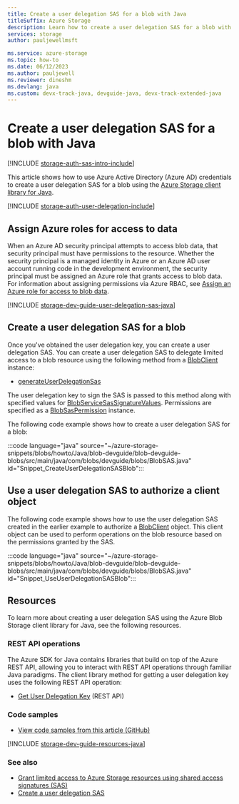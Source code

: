 ```yaml
---
title: Create a user delegation SAS for a blob with Java
titleSuffix: Azure Storage
description: Learn how to create a user delegation SAS for a blob with Azure Active Directory credentials by using the Azure Storage client library for Java.
services: storage
author: pauljewellmsft

ms.service: azure-storage
ms.topic: how-to
ms.date: 06/12/2023
ms.author: pauljewell
ms.reviewer: dineshm
ms.devlang: java
ms.custom: devx-track-java, devguide-java, devx-track-extended-java
---
```


# Create a user delegation SAS for a blob with Java

[!INCLUDE [storage-auth-sas-intro-include](../../../includes/storage-auth-sas-intro-include.md)]

This article shows how to use Azure Active Directory (Azure AD) credentials to create a user delegation SAS for a blob using the [Azure Storage client library for Java](/java/api/overview/azure/storage-blob-readme).

[!INCLUDE [storage-auth-user-delegation-include](../../../includes/storage-auth-user-delegation-include.md)]

## Assign Azure roles for access to data

When an Azure AD security principal attempts to access blob data, that security principal must have permissions to the resource. Whether the security principal is a managed identity in Azure or an Azure AD user account running code in the development environment, the security principal must be assigned an Azure role that grants access to blob data. For information about assigning permissions via Azure RBAC, see [Assign an Azure role for access to blob data](assign-azure-role-data-access.md).

[!INCLUDE [storage-dev-guide-user-delegation-sas-java](../../../includes/storage-dev-guides/storage-dev-guide-user-delegation-sas-java.md)]

## Create a user delegation SAS for a blob

Once you've obtained the user delegation key, you can create a user delegation SAS. You can create a user delegation SAS to delegate limited access to a blob resource using the following method from a [BlobClient](/java/api/com.azure.storage.blob.blobclient) instance:

- [generateUserDelegationSas](/java/api/com.azure.storage.blob.specialized.blobclientbase#method-details)

The user delegation key to sign the SAS is passed to this method along with specified values for [BlobServiceSasSignatureValues](/java/api/com.azure.storage.blob.sas.blobservicesassignaturevalues). Permissions are specified as a [BlobSasPermission](/java/api/com.azure.storage.blob.sas.blobsaspermission) instance.

The following code example shows how to create a user delegation SAS for a blob:

:::code language="java" source="~/azure-storage-snippets/blobs/howto/Java/blob-devguide/blob-devguide-blobs/src/main/java/com/blobs/devguide/blobs/BlobSAS.java" id="Snippet_CreateUserDelegationSASBlob":::

## Use a user delegation SAS to authorize a client object

The following code example shows how to use the user delegation SAS created in the earlier example to authorize a [BlobClient](/java/api/com.azure.storage.blob.blobclient) object. This client object can be used to perform operations on the blob resource based on the permissions granted by the SAS.

:::code language="java" source="~/azure-storage-snippets/blobs/howto/Java/blob-devguide/blob-devguide-blobs/src/main/java/com/blobs/devguide/blobs/BlobSAS.java" id="Snippet_UseUserDelegationSASBlob":::

## Resources

To learn more about creating a user delegation SAS using the Azure Blob Storage client library for Java, see the following resources.

### REST API operations

The Azure SDK for Java contains libraries that build on top of the Azure REST API, allowing you to interact with REST API operations through familiar Java paradigms. The client library method for getting a user delegation key uses the following REST API operation:

- [Get User Delegation Key](/rest/api/storageservices/get-user-delegation-key) (REST API)

### Code samples

- [View code samples from this article (GitHub)](https://github.com/Azure-Samples/AzureStorageSnippets/blob/master/blobs/howto/Java/blob-devguide/blob-devguide-blobs/src/main/java/com/blobs/devguide/blobs/BlobSAS.java)

[!INCLUDE [storage-dev-guide-resources-java](../../../includes/storage-dev-guides/storage-dev-guide-resources-java.md)]

### See also

- [Grant limited access to Azure Storage resources using shared access signatures (SAS)](../common/storage-sas-overview.md)
- [Create a user delegation SAS](/rest/api/storageservices/create-user-delegation-sas)
